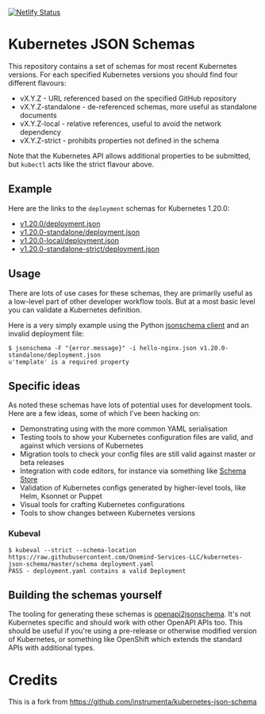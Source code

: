 [![Netlify Status](https://api.netlify.com/api/v1/badges/4ca2a5ab-76c7-4de7-bf77-cc0ca47251f1/deploy-status)](https://app.netlify.com/sites/kubernetes-json-schema/deploys)

# Kubernetes JSON Schemas

This repository contains a set of schemas for most recent Kubernetes
versions. For each specified Kubernetes versions you should find four
different flavours:

* vX.Y.Z - URL referenced based on the specified GitHub repository
* vX.Y.Z-standalone - de-referenced schemas, more useful as standalone documents
* vX.Y.Z-local - relative references, useful to avoid the network dependency
* vX.Y.Z-strict - prohibits properties not defined in the schema

Note that the Kubernetes API allows additional properties to be submitted,
but `kubectl` acts like the strict flavour above.

## Example

Here are the links to the `deployment` schemas for Kubernetes 1.20.0:

* [v1.20.0/deployment.json](schema/v1.20.0/deployment.json)
* [v1.20.0-standalone/deployment.json](schema/v1.20.0-standalone/deployment.json)
* [v1.20.0-local/deployment.json](schema/v1.20.0-local/deployment.json)
* [v1.20.0-standalone-strict/deployment.json](schema/v1.20.0-standalone-strict/deployment.json)

## Usage

There are lots of use cases for these schemas, they are primarily useful as a
low-level part of other developer workflow tools. But at a most basic level you can
validate a Kubernetes definition.

Here is a very simply example using the Python [jsonschema client](https://github.com/Julian/jsonschema) and an invalid deployment file:

```
$ jsonschema -F "{error.message}" -i hello-nginx.json v1.20.0-standalone/deployment.json
u'template' is a required property
```

## Specific ideas

As noted these schemas have lots of potential uses for development
tools. Here are a few ideas, some of which I've been hacking on:

* Demonstrating using with the more common YAML serialisation
* Testing tools to show your Kubernetes configuration files are valid,
  and against which versions of Kubernetes
* Migration tools to check your config files are still valid against
  master or beta releases
* Integration with code editors, for instance via something like [Schema
  Store](http://schemastore.org/json/)
* Validation of Kubernetes configs generated by higher-level tools, like
  Helm, Ksonnet or Puppet
* Visual tools for crafting Kubernetes configurations
* Tools to show changes between Kubernetes versions

### Kubeval

```
$ kubeval --strict --schema-location https://raw.githubusercontent.com/Onemind-Services-LLC/kubernetes-json-schema/master/schema deployment.yaml
PASS - deployment.yaml contains a valid Deployment
```


## Building the schemas yourself

The tooling for generating these schemas is [openapi2jsonschema](https://github.com/garethr/openapi2jsonschema). 
It's not Kubernetes specific and should work with other OpenAPI
APIs too. This should be useful if you're using a pre-release or otherwise
modified version of Kubernetes, or something like OpenShift which extends the
standard APIs with additional types.

# Credits

This is a fork from https://github.com/instrumenta/kubernetes-json-schema
